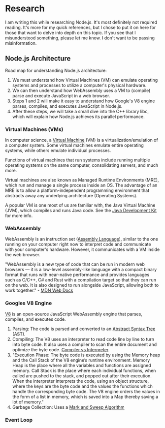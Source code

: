 # Research
I am writing this while researching Node.js. It's most definitely not required reading. It's more for my quick references, but I chose to put it on here for those that want to delve into depth on this topic. If you see that I misunderstood something, please let me know. I don't want to be passing misinformation. 
## Node.js Architecture

Road map for understanding Node.js architecture: 
1. We must understand how Virtual Machines (VM) can emulate operating systems and processes to utilize a computer's physical hardware.
2. We can then understand how WebAssembly uses a VM to (compile) parse and execute JavaScript in a web browser.
3. Steps 1 and 2 will make it easy to understand how Google's V8 engine parses, compiles, and executes JavaScript in Node.js.
4. After these steps, we will take a small dive into the C++ library libc, which will explain how Node.js achieves its parallel performance.


### Virtual Machines (VMs)
In computer science, a [Virtual Machine](https://en.wikipedia.org/wiki/Virtual_machine) (VM) is a virtualization/emulation of a computer system. Some virtual machines emulate entire operating systems, while others emulate individual processes. 

Functions of virtual machines that run systems include running multiple operating systems on the same computer, consolidating servers, and much more. 

Virtual machines are also known as Managed Runtime Environments (MRE), which run and manage a single process inside an OS. The advantage of an MRE is to allow a platform-independent programming environment that abstracts away any underlying architecture (Operating Systems).

A popular VM is one most of us are familiar with, the Java Virtual Machine (JVM), which compiles and runs Java code. See the [Java Development Kit](https://www.geeksforgeeks.org/differences-jdk-jre-jvm/) for more info.
### WebAssembly

WebAssembly is an instruction set ([Assembly Language](https://en.wikipedia.org/wiki/Assembly_language)), similar to the one running on your computer right now to interpret code and communicate with your computer's hardware. However, it communicates with a VM inside the web browser.

"WebAssembly is a new type of code that can be run in modern web browsers — it is a low-level assembly-like language with a compact binary format that runs with near-native performance and provides languages such as C/C++, C# and Rust with a compilation target so that they can run on the web. It is also designed to run alongside JavaScript, allowing both to work together." - [MDN Web Docs](https://developer.mozilla.org/en-US/docs/WebAssembly)

### Googles V8 Engine
[V8](https://www.geeksforgeeks.org/how-v8-compiles-javascript-code/) is an open-source JavaScript WebAssembly engine that parses, compiles, and executes code. 
1. Parsing: The code is parsed and converted to an [Abstract Syntax Tree](https://en.wikipedia.org/wiki/Abstract_syntax_tree) (AST). 
2. Compiling: The V8 uses an interpreter to read code line by line to turn into byte code. It also uses a compiler to scan the entire document and optimize the byte code. [Compiler vs Interpreter](https://www.geeksforgeeks.org/compiler-vs-interpreter-2/). 
3. "Execution Phase: The byte code is executed by using the Memory heap and the Call Stack of the V8 engine’s runtime environment. Memory Heap is the place where all the variables and functions are assigned memory. Call Stack is the place where each individual functions, when called are pushed to the stack, and popped out after their execution. When the interpreter interprets the code, using an object structure, where the keys are the byte code and the values the functions which handle the corresponding byte code. The V8 engine orders the values in the form of a list in memory, which is saved into a Map thereby saving a lot of memory."
4. Garbage Collection: Uses a [Mark and Sweep Algorithm](https://www.geeksforgeeks.org/mark-and-sweep-garbage-collection-algorithm/) 

### Event Loop
